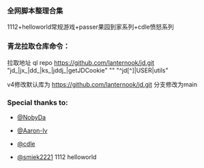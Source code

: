### 全网脚本整理合集

1112+helloworld常规游戏+passer果园到家系列+cdle愤怒系列

### 青龙拉取仓库命令：
拉取地址 ql repo https://github.com/lanternook/jd.git "jd_|jx_|dd_|ks_|jddj_|getJDCookie" "" "^jd[^]|USER|utils"


v4修改默认库为 https://github.com/lanternook/jd.git
分支修改为main

### Special thanks to:


* [@NobyDa](https://github.com/NobyDa)

* [@Aaron-lv](https://github.com/Aaron-lv)

* [@cdle](https://github.com/cdle)

* [@smiek2221](https://github.com/smiek2221)
 1112
 helloworld
 